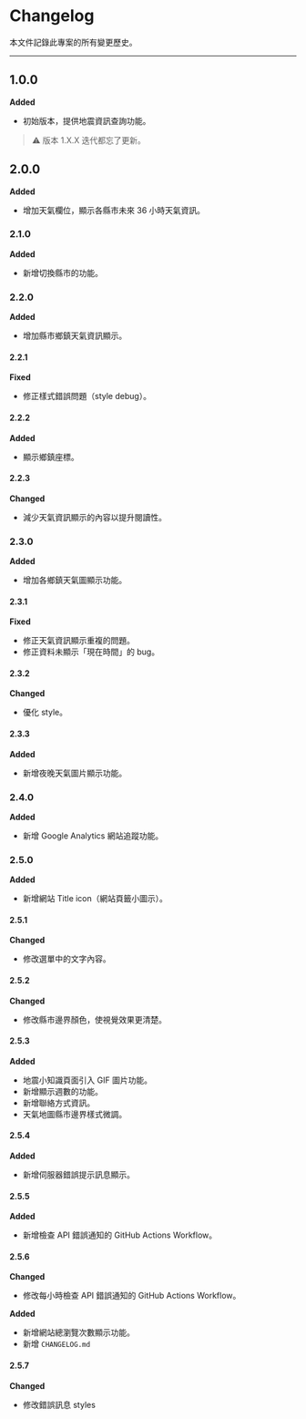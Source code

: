 # Changelog

本文件記錄此專案的所有變更歷史。

---

## 1.0.0

**Added**

- 初始版本，提供地震資訊查詢功能。

> ⚠️ 版本 1.X.X 迭代都忘了更新。

## 2.0.0

**Added**

- 增加天氣欄位，顯示各縣市未來 36 小時天氣資訊。

### 2.1.0

**Added**

- 新增切換縣市的功能。

### 2.2.0

**Added**

- 增加縣市鄉鎮天氣資訊顯示。

#### 2.2.1

**Fixed**

- 修正樣式錯誤問題（style debug）。

#### 2.2.2

**Added**

- 顯示鄉鎮座標。

#### 2.2.3

**Changed**

- 減少天氣資訊顯示的內容以提升閱讀性。

### 2.3.0

**Added**

- 增加各鄉鎮天氣圖顯示功能。

#### 2.3.1

**Fixed**

- 修正天氣資訊顯示重複的問題。
- 修正資料未顯示「現在時間」的 bug。

#### 2.3.2

**Changed**

- 優化 style。

#### 2.3.3

**Added**

- 新增夜晚天氣圖片顯示功能。

### 2.4.0

**Added**

- 新增 Google Analytics 網站追蹤功能。

### 2.5.0

**Added**

- 新增網站 Title icon（網站頁籤小圖示）。

#### 2.5.1

**Changed**

- 修改選單中的文字內容。

#### 2.5.2

**Changed**

- 修改縣市邊界顏色，使視覺效果更清楚。

#### 2.5.3

**Added**

- 地震小知識頁面引入 GIF 圖片功能。
- 新增顯示週數的功能。
- 新增聯絡方式資訊。
- 天氣地圖縣市邊界樣式微調。

#### 2.5.4

**Added**

- 新增伺服器錯誤提示訊息顯示。

#### 2.5.5

**Added**

- 新增檢查 API 錯誤通知的 GitHub Actions Workflow。

#### 2.5.6

**Changed**

- 修改每小時檢查 API 錯誤通知的 GitHub Actions Workflow。

**Added**

- 新增網站總瀏覽次數顯示功能。
- 新增 `CHANGELOG.md`

#### 2.5.7

**Changed**

- 修改錯誤訊息 styles
